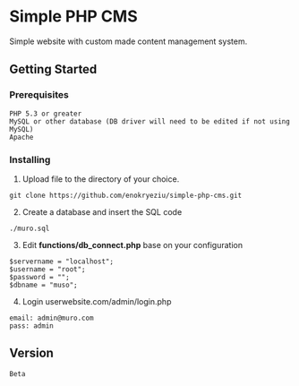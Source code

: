 # Simple PHP CMS

Simple website with custom made content management system.

## Getting Started

### Prerequisites

```
PHP 5.3 or greater
MySQL or other database (DB driver will need to be edited if not using MySQL)
Apache 
```

### Installing

1. Upload file to the directory of your choice.

```
git clone https://github.com/enokryeziu/simple-php-cms.git
```

2. Create a database and insert the SQL code

```
./muro.sql
```

3. Edit **functions/db_connect.php** base on your configuration

```
$servername = "localhost";  
$username = "root";
$password = "";
$dbname = "muso";

```
4. Login userwebsite.com/admin/login.php

```
email: admin@muro.com
pass: admin
```

## Version
```
Beta
```
